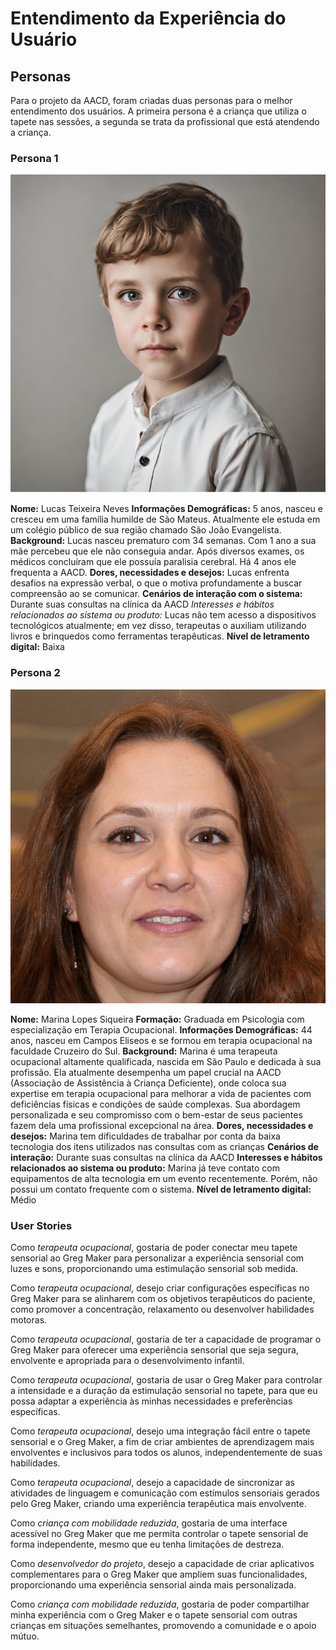 # Entendimento da Experiência do Usuário

## Personas

Para o projeto da AACD, foram criadas duas personas para o melhor entendimento dos usuários. A primeira persona é a criança que utiliza o tapete nas sessões, a segunda se trata da profissional que está atendendo a criança. 


### Persona 1

![Lucas Teixeira](./img/persona%203.PNG)

**Nome:** Lucas Teixeira Neves
**Informações Demográficas:** 5 anos, nasceu e cresceu em uma família humilde de São Mateus. Atualmente ele estuda em um colégio público de sua região chamado São João Evangelista.
**Background:** Lucas nasceu prematuro com 34 semanas. Com 1 ano a sua mãe percebeu que ele não conseguia andar. Após diversos exames, os médicos concluíram que ele possuía paralisia cerebral. Há 4 anos ele frequenta a AACD. 
**Dores, necessidades e desejos:** Lucas enfrenta desafios na expressão verbal, o que o motiva profundamente a buscar compreensão ao se comunicar.
**Cenários de interação com o sistema:** Durante suas consultas na clínica da AACD
*Interesses e hábitos relacionados ao sistema ou produto:* Lucas não tem acesso a dispositivos tecnológicos atualmente; em vez disso, terapeutas o auxiliam utilizando livros e brinquedos como ferramentas terapêuticas.
**Nível de letramento digital:** Baixa


### Persona 2

![Marina Lopes](./img/persona.PNG)

**Nome:** Marina Lopes Siqueira
**Formação:** Graduada em Psicologia com especialização em Terapia Ocupacional.
**Informações Demográficas:** 44 anos, nasceu em Campos Eliseos e se formou em terapia ocupacional na faculdade Cruzeiro do Sul.
**Background:** Marina é uma terapeuta ocupacional altamente qualificada, nascida em São Paulo e dedicada à sua profissão. Ela atualmente desempenha um papel crucial na AACD (Associação de Assistência à Criança Deficiente), onde coloca sua expertise em terapia ocupacional para melhorar a vida de pacientes com deficiências físicas e condições de saúde complexas. Sua abordagem personalizada e seu compromisso com o bem-estar de seus pacientes fazem dela uma profissional excepcional na área.
**Dores, necessidades e desejos:** Marina tem dificuldades de trabalhar por conta da baixa tecnologia dos itens utilizados nas consultas com as crianças 
**Cenários de interação:** Durante suas consultas na clínica da AACD
**Interesses e hábitos relacionados ao sistema ou produto:** Marina já teve contato com equipamentos de alta tecnologia em um evento recentemente. Porém, não possui um contato frequente com o sistema. 
**Nível de letramento digital:** Médio


### User Stories 

Como *terapeuta ocupacional*, gostaria de poder conectar meu tapete sensorial ao Greg Maker para personalizar a experiência sensorial com luzes e sons, proporcionando uma estimulação sensorial sob medida.

Como *terapeuta ocupacional*, desejo criar configurações específicas no Greg Maker para se alinharem com os objetivos terapêuticos do paciente, como promover a concentração, relaxamento ou desenvolver habilidades motoras.

Como *terapeuta ocupacional*, gostaria de ter a capacidade de programar o Greg Maker para oferecer uma experiência sensorial que seja segura, envolvente e apropriada para o desenvolvimento infantil.

Como *terapeuta ocupacional*, gostaria de usar o Greg Maker para controlar a intensidade e a duração da estimulação sensorial no tapete, para que eu possa adaptar a experiência às minhas necessidades e preferências específicas.

Como *terapeuta ocupacional*, desejo uma integração fácil entre o tapete sensorial e o Greg Maker, a fim de criar ambientes de aprendizagem mais envolventes e inclusivos para todos os alunos, independentemente de suas habilidades.

Como *terapeuta ocupacional*, desejo a capacidade de sincronizar as atividades de linguagem e comunicação com estímulos sensoriais gerados pelo Greg Maker, criando uma experiência terapêutica mais envolvente.

Como *criança com mobilidade reduzida*, gostaria de uma interface acessível no Greg Maker que me permita controlar o tapete sensorial de forma independente, mesmo que eu tenha limitações de destreza.

Como *desenvolvedor do projeto*, desejo a capacidade de criar aplicativos complementares para o Greg Maker que ampliem suas funcionalidades, proporcionando uma experiência sensorial ainda mais personalizada.

Como *criança com mobilidade reduzida*, gostaria de poder compartilhar minha experiência com o Greg Maker e o tapete sensorial com outras crianças em situações semelhantes, promovendo a comunidade e o apoio mútuo.
